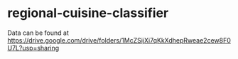 # regional-cuisine-classifier

Data can be found at https://drive.google.com/drive/folders/1McZSijXi7qKkXdhepRweae2cew8F0U7L?usp=sharing
